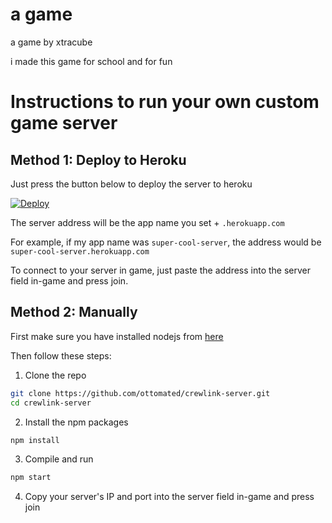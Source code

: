 # a game
a game by xtracube

i made this game for school and for fun

# Instructions to run your own custom game server

## Method 1: Deploy to Heroku
Just press the button below to deploy the server to heroku

[![Deploy](https://www.herokucdn.com/deploy/button.svg)](https://heroku.com/deploy)

The server address will be the app name you set + `.herokuapp.com`

For example, if my app name was `super-cool-server`, the address would be `super-cool-server.herokuapp.com`

To connect to your server in game, just paste the address into the server field in-game and press join.

## Method 2: Manually

First make sure you have installed nodejs from [here](https://nodejs.org/en/download/current/)

Then follow these steps:

1. Clone the repo
```sh
git clone https://github.com/ottomated/crewlink-server.git
cd crewlink-server
```
2. Install the npm packages
```sh
npm install
```
3. Compile and run
```sh
npm start
```
4. Copy your server's IP and port into the server field in-game and press join
